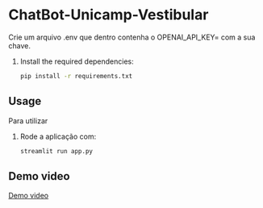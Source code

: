 # ChatBot-Unicamp-Vestibular

Crie um arquivo .env que dentro contenha o OPENAI_API_KEY= com a sua chave.

1. Install the required dependencies:

   ```bash
   pip install -r requirements.txt
   ```

## Usage

Para utilizar 
1. Rode a aplicação com:

   ```bash
   streamlit run app.py
   ```
## Demo video

[Demo video](https://github.com/ver0z/ChatBot-Unicamp-Vestibular/blob/main/Vid/ChatBot.mp4)
